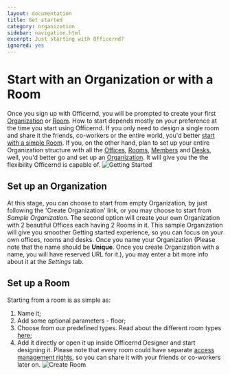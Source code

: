 ```yaml
---
layout: documentation
title: Get started
category: organization
sidebar: navigation.html
excerpt: Just starting with Officernd?
ignored: yes
---
```


# Start with an Organization or with a Room
Once you sign up with Officernd, you will be prompted to create your first [Organization](/concepts.html#Organization) or [Room](/concepts.html#Room).
How to start depends mostly on your preference at the time you start using Officernd. If you only need to design a single room and share it the friends, co-workers or the entire world, you'd better [start with a simple Room](#room). 
If you, on the other hand, plan to set up your entire Organization structure with all the [Offices](/concepts.html#Office), [Rooms](/concepts.html#Room), [Members](/concepts.html#Member) and [Desks](/concepts.html#Desk), well, you'd better go and set up an [Organization](#organization). 
It will give you the the flexibility Officernd is capable of.
![Getting Started](http://s3.amazonaws.com/Officernd/screens/GettingStarted.png)

## <a name='organization'></a>Set up an Organization
At this stage, you can choose to start from empty Organization, by just following the 'Create Organization' link, or you may choose to start from _Sample Organization_. 
The second option will create your own Organization with 2 beautiful Offices each having 2 Rooms in it. This sample Organization will give you smoother Getting started experience, so you can focus on your own offices, rooms and desks.
Once you name your Organization (Please note that the name should be **Unique**. Once you create Organization with a name, you will have reserved URL for it.), you may enter a bit more info about it at the _Settings_ tab.

## <a name='room'></a>Set up a Room
Starting from a room is as simple as:
1. Name it;
2. Add some optional parameters - floor;
3. Choose from our predefined types. Read about the different room types [here](/room-types.html);
4. Add it directly or open it up inside Officernd Designer and start designing it.
Please note that every room could have separate [access management rights](/user-rolser.html), so you can share it with your friends or co-workers later on.
![Create Room](http://s3.amazonaws.com/Officernd/screens/CreateRoom.png)
